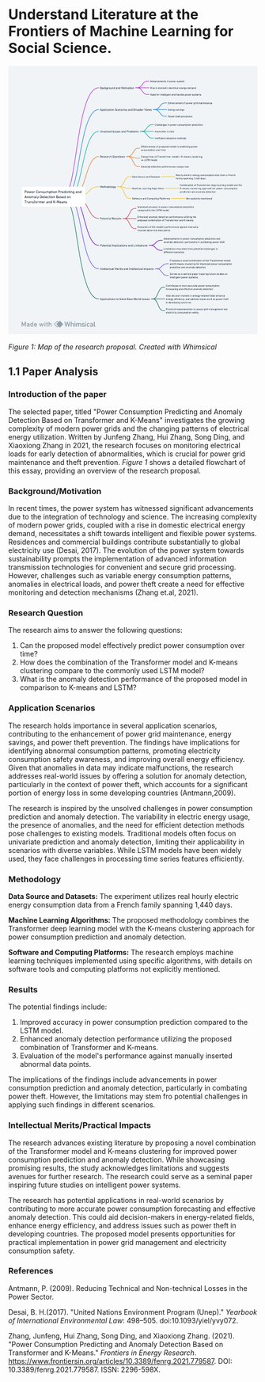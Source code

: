 # Understand Literature at the Frontiers of Machine Learning for Social Science.

<p align="center">
  <kbd>
    <img src="Literature_mindmap.png" alt="Flowchart" width="600"/>
  </kbd>
</p>

*Figure 1: Map of the research proposal. Created with Whimsical*

## 1.1 Paper Analysis

### Introduction of the paper
The selected paper, titled "Power Consumption Predicting and Anomaly Detection Based on Transformer and K-Means" investigates the growing complexity of modern power grids and the changing patterns of electrical energy utilization. Written by Junfeng Zhang, Hui Zhang, Song Ding, and Xiaoxiong Zhang in 2021, the research focuses on monitoring electrical loads for early detection of abnormalities, which is crucial for power grid maintenance and theft prevention. *Figure 1* shows a detailed flowchart of this essay, providing an overview of the research proposal. 

### Background/Motivation
In recent times, the power system has witnessed significant advancements due to the integration of technology and science. The increasing complexity of modern power grids, coupled with a rise in domestic electrical energy demand, necessitates a shift towards intelligent and flexible power systems. Residences and commercial buildings contribute substantially to global electricity use (Desai, 2017). The evolution of the power system towards sustainability prompts the implementation of advanced information transmission technologies for convenient and secure grid processing. However, challenges such as variable energy consumption patterns, anomalies in electrical loads, and power theft create a need for effective monitoring and detection mechanisms (Zhang et.al, 2021).

### Research Question
The research aims to answer the following questions:

1. Can the proposed model effectively predict power consumption over time?
2. How does the combination of the Transformer model and K-means clustering compare to the commonly used LSTM model?
3. What is the anomaly detection performance of the proposed model in comparison to K-means and LSTM?

### Application Scenarios
The research holds importance in several application scenarios, contributing to the enhancement of power grid maintenance, energy savings, and power theft prevention. The findings have implications for identifying abnormal consumption patterns, promoting electricity consumption safety awareness, and improving overall energy efficiency. Given that anomalies in data may indicate malfunctions, the research addresses real-world issues by offering a solution for anomaly detection, particularly in the context of power theft, which accounts for a significant portion of energy loss in some developing countries (Antmann,2009).

The research is inspired by the unsolved challenges in power consumption prediction and anomaly detection. The variability in electric energy usage, the presence of anomalies, and the need for efficient detection methods pose challenges to existing models. Traditional models often focus on univariate prediction and anomaly detection, limiting their applicability in scenarios with diverse variables. While LSTM models have been widely used, they face challenges in processing time series features efficiently.

### Methodology
**Data Source and Datasets:**
The experiment utilizes real hourly electric energy consumption data from a French family spanning 1,440 days.

**Machine Learning Algorithms:**
The proposed methodology combines the Transformer deep learning model with the K-means clustering approach for power consumption prediction and anomaly detection.

**Software and Computing Platforms:**
The research employs machine learning techniques implemented using specific algorithms, with details on software tools and computing platforms not explicitly mentioned.

### Results
The potential findings include:
1. Improved accuracy in power consumption prediction compared to the LSTM model.
2. Enhanced anomaly detection performance utilizing the proposed combination of Transformer and K-means.
3. Evaluation of the model's performance against manually inserted abnormal data points.

The implications of the findings include advancements in power consumption prediction and anomaly detection, particularly in combating power theft. However, the limitations may stem fro potential challenges in applying such findings in different scenarios.

### Intellectual Merits/Practical Impacts
The research advances existing literature by proposing a novel combination of the Transformer model and K-means clustering for improved power consumption prediction and anomaly detection. While showcasing promising results, the study acknowledges limitations and suggests avenues for further research. The research could serve as a seminal paper inspiring future studies on intelligent power systems.

The research has potential applications in real-world scenarios by contributing to more accurate power consumption forecasting and effective anomaly detection. This could aid decision-makers in energy-related fields, enhance energy efficiency, and address issues such as power theft in developing countries. The proposed model presents opportunities for practical implementation in power grid management and electricity consumption safety.

### References
Antmann, P. (2009). Reducing Technical and Non-technical Losses in the Power Sector.

Desai, B. H.(2017). "United Nations Environment Program (Unep)." *Yearbook of International Environmental Law*: 498–505. doi:10.1093/yiel/yvy072.

Zhang, Junfeng, Hui Zhang, Song Ding, and Xiaoxiong Zhang. (2021). "Power Consumption Predicting and Anomaly Detection Based on Transformer and K-Means." *Frontiers in Energy Research*. https://www.frontiersin.org/articles/10.3389/fenrg.2021.779587. DOI: 10.3389/fenrg.2021.779587. ISSN: 2296-598X.